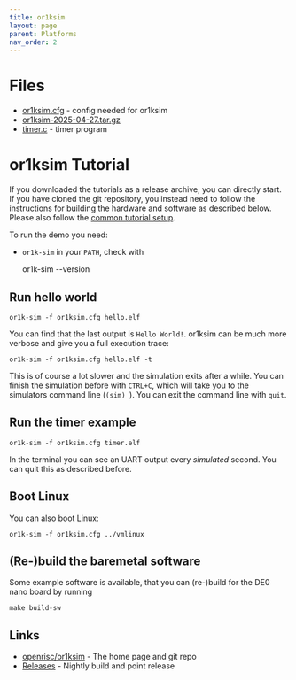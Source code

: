 ```yaml
---
title: or1ksim
layout: page
parent: Platforms
nav_order: 2
---
```


# Files

 - [or1ksim.cfg](or1ksim.cfg) - config needed for or1ksim
 - [or1ksim-2025-04-27.tar.gz](https://github.com/openrisc/or1ksim/releases/download/2025-04-27/or1ksim-2025-04-27.tar.gz)
 - [timer.c](./sw/timer/timer.c) - timer program
# or1ksim Tutorial

If you downloaded the tutorials as a release archive, you can directly
start. If you have cloned the git repository, you instead need to
follow the instructions for building the hardware and software as
described below. Please also follow the
[common tutorial setup](../README.md).

To run the demo you need:

* `or1k-sim` in your `PATH`, check with

	or1k-sim --version

## Run hello world

	or1k-sim -f or1ksim.cfg hello.elf

You can find that the last output is `Hello World!`. or1ksim can be
much more verbose and give you a full execution trace:

	or1k-sim -f or1ksim.cfg hello.elf -t

This is of course a lot slower and the simulation exits after a
while. You can finish the simulation before with `CTRL+C`, which will
take you to the simulators command line (`(sim) `). You can exit the
command line with `quit`.

## Run the timer example

	or1k-sim -f or1ksim.cfg timer.elf

In the terminal you can see an UART output every *simulated*
second. You can quit this as described before.

## Boot Linux

You can also boot Linux:

	or1k-sim -f or1ksim.cfg ../vmlinux

## (Re-)build the baremetal software

Some example software is available, that you can (re-)build for the
DE0 nano board by running

	make build-sw

## Links

 - [openrisc/or1ksim](https://github.com/openrisc/or1ksim) - The home page and git repo
 - [Releases](https://github.com/openrisc/or1ksim/releases) - Nightly build and point release
